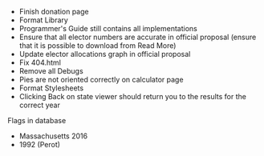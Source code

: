 -   Finish donation page
-   Format Library
-   Programmer's Guide still contains all implementations
-   Ensure that all elector numbers are accurate in official proposal (ensure that it is possible to download from Read More)
-   Update elector allocations graph in official proposal
-   Fix 404.html
-   Remove all Debugs
-   Pies are not oriented correctly on calculator page
-   Format Stylesheets
-   Clicking Back on state viewer should return you to the results for the correct year

Flags in database

-   Massachusetts 2016
-   1992 (Perot)
